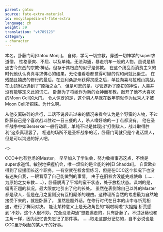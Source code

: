 ```yaml
---
parent: gatou
source: fate-extra-material
id: encyclopedia-of-fate-extra
language: zh
weight: 39
translation: "vt789123"
category:
- character
---
```


本名，卧藤门司[Gatou Monji]。
自称，学习一切宗教，穿透一切神学的super求道僧。
性格豪爽、不屈、以及单纯。无法沟通，暴走机车一般的人物。虽说是精通古今东西的宗教·神话，但存于其根底的似乎是佛教。
在这个纷乱而消费主义的时代他认认真真寻求佛心的结果，无论谁看着都觉得可疑的假和尚就此诞生。
在残酷且嬉皮的修行的最后，在亚利桑那州获得灵感之后，单独向喜马拉雅山挑战，在山顶附近遇到了“原始之女”。
但是可悲的是，尽管邂逅了原初的神性，人类并没有能够定义此的词汇。
卧藤为了将她作为新的女神而布教，敲开了他不大喜欢的Moon Cell的大门。
令人惊讶的是，这个男人早就在数年前就作为优秀人才被Moon Cell所招徕。为什么啊。

从他支离破碎的言行，二话不说袭击过来的情况来看会认为是个野蛮的人物，不过卧藤自己是个喜欢战斗胜过一日三餐的人，杀人嗜好啥的一丁点都没有。
他在圣杯战争中如Berserker一般行动着，单纯不过是体现出“打倒敌人，战斗取得胜利”这条真理罢了。
相遇的场所不是圣杯战争的话，卧藤门司就只是个说话烦人，但是可以沟通的好人吧。

<>

CCC中也有登场的Master。
早早加入了学生会，努力收拾事态这点，不愧是super求道僧。敏锐地把握机会，唯一烦恼的是全能的神[El Shaddai]。
自雷欧处得到了应援团长这个职务，一有空就在校舍里练习，但是在CCC这个状况下也没有迷失自我，一眼看穿了自己能做到的事情。
由于在旧校舍没能完成使命（……为原始之女布教……），卧藤脱离了平常的蛮干状态，处于放松状态。讽刺的是，偏离正题的状况，最大限度地引出了他的长处。
虽然在表侧除自己以外的Master都是敌人，但是在月之里侧没有互相厮杀的理由。这种理所当然的考虑最为自然地接受下来的，就是卧藤了。
虽然是题外话，在修行时代在日本的山中与祈荒相遇，进行了禅问对决。
能让某种意义上是无敌角色的“啊啦啊啦”大姐姐·祈荒感到“不妙，这个人很不妙。完全没法沟通”想要逃走的，只有卧藤了。不过卧藤也和主角一样，因为记忆丧失忘记了那件事。
……取走这部分记忆的，自不必说也是CCC里所唤起的某人干的好事。
